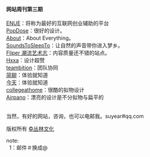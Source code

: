 <h4>网站周刊第三期</h4>


<a href="http://enue.cn">ENUE</a>：将称为最好的互联网创业辅助的平台<br/>
<a href="http://popdose.com/">PopDose</a>：很好的设计。<br/>
<a href="http://www.about.com/">About</a>：About Everything。<br/>
<a href="http://soundstosleepto.com/">SoundsToSleepTo</a>：让自然的声音带你进入梦乡。<br/>
<a href="http://flipermag.com/">Fliper 潮流艺术志</a>：内容质量还不错的站点。<br/>
<a href="http://hxxa.info/">Hxxa</a>：设计超赞<br/>
<a href="http://teambition.com/">teambition</a>：团队协同<br/>
<a href="http://jianliao.com/">简聊</a>：体验就知道<br/>
<a href="https://today.ai/site/">今天</a>：体验就知道<br/>
<a href="http://www.collegeathome.com/">collegeathome</a>：很酷的拟物设计<br/>
<a href="http://www.airpano.com/">Airpano</a>：漂亮的设计是不分拟物与扁平的<br/>




<br/>当然，有好的网站，咨询，也可以电邮我。suyear#qq.com
<br/>

版权所有 <a href="http://enue.cn">&copy;丛林文化</a>
<br/>
<p>note:<br/>
  &nbsp;&nbsp;1：邮件＃换成@
</p>  
